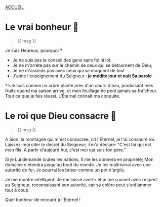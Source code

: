 <script>
  new Vue({
    el: '#data',
    data: { msg: message, sexeFm: userSexe, name: name }
  })
</script>
<div id="data">

 [ACCUEIL]()
  
<!-- # Des Psaumes, pour {{name}} {{userSexe?'👸':'🤴'}} -->

# Le vrai bonheur 🐬

> {{ msg }}

Je suis Heureux, pourquoi ?

* Je ne suis pas le conseil des gens sans foi ni loi;
* Je ne m'arrête pas sur le chemin de ceux qui se détournent de Dieu;
* Je ne m'assieds pas avec ceux qui se moquent de tout
* J'aime l'enseignement du Seigneur :  <b> je médite jour et nuit Sa parole</b>

?>Je suis comme un arbre planté près d'un cours d'eau, produisant mes fruits quand ma saison arrive, et mon feuillage ne perd jamais sa fraîcheur. Tout ce que je fais réussi. L'Éternel connaît ma conduite.

# Le roi que Dieu consacre 🤴

> {{ msg }}

A Sion, la montagne qui m'est consacrée, dit l'Eternel, je t'ai consacré roi.
Laissez-moi citer le décret du Seigneur; il m'a déclaré: 
"C'est toi qui est mon fils. A partir d'aujourd'hui, c'est moi qui suis ton père."

Si je Lui demande toutes les nations,
Il me les donnera en propriété;
Mon domaine s'étendra jusqu'au bout du monde.
Je les maîtriserai avec une autorité de fer,
Je pourrai les briser comme un pot d'argile.

Je me montre intelligent: 
Je me laisse avertir et je me soumet avec respect au Seigneur, reconnaissant son autorité, car sa colère peut s'enflammer tout à coup.

Quel bonheur de recourir à l'Eternel !